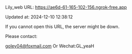 Lily_web URL: https://ae6d-61-165-102-156.ngrok-free.app

Updated at: 2024-12-10 12:38:12

If you cannot open this URL, the server might be down.

Please contact: 

goley04@foxmail.com Or Wechat:GL_yeaH